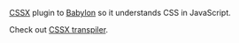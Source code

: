 [CSSX](https://github.com/krasimir/cssx) plugin to [Babylon](https://github.com/krasimir/babylon) so it understands CSS in JavaScript.

Check out [CSSX transpiler](https://github.com/krasimir/cssx/tree/master/packages/cssx-transpiler).